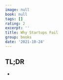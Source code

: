 ```yaml
---
image: null
book: null
tags: []
rating: 2
excerpt: ''
title: Why Startups Fail
group: books
date: '2021-10-24'
---
```


## TL;DR

-
